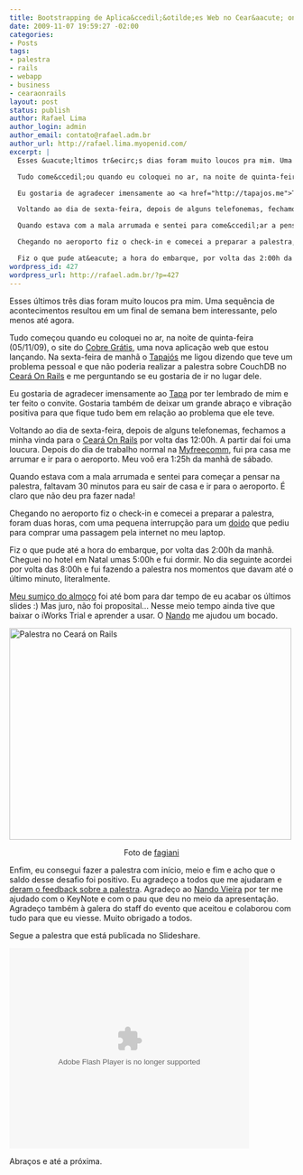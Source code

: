 ```yaml
---
title: Bootstrapping de Aplica&ccedil;&otilde;es Web no Cear&aacute; on Rails 2009
date: 2009-11-07 19:59:27 -02:00
categories:
- Posts
tags:
- palestra
- rails
- webapp
- business
- cearaonrails
layout: post
status: publish
author: Rafael Lima
author_login: admin
author_email: contato@rafael.adm.br
author_url: http://rafael.lima.myopenid.com/
excerpt: |
  Esses &uacute;ltimos tr&ecirc;s dias foram muito loucos pra mim. Uma sequ&ecirc;ncia de acontecimentos resultou em um final de semana bem interessante, pelo menos at&eacute; agora.

  Tudo come&ccedil;ou quando eu coloquei no ar, na noite de quinta-feira (05/11/09), o site do <a href="http://cobregratis.com.br">Cobre Gr&aacute;tis</a>, uma nova aplica&ccedil;&atilde;o web que estou lan&ccedil;ando. Na sexta-feira de manh&atilde; o <a href="http://tapajos.me">Tapaj&oacute;s</a> me ligou dizendo que teve um problema pessoal e que n&atilde;o poderia realizar a palestra sobre CouchDB no <a href="http://cearaonrails.com.br/">Cear&aacute; On Rails</a> e me perguntando se eu gostaria de ir no lugar dele.

  Eu gostaria de agradecer imensamente ao <a href="http://tapajos.me">Tapa</a> por ter lembrado de mim e ter feito o convite. Gostaria tamb&eacute;m de deixar um grande abra&ccedil;o e vibra&ccedil;&atilde;o positiva para que fique tudo bem em rela&ccedil;&atilde;o ao problema que ele teve.

  Voltando ao dia de sexta-feira, depois de alguns telefonemas, fechamos a minha vinda para o <a href="http://cearaonrails.com.br/">Cear&aacute; On Rails</a> por volta das 12:00h. A partir da&iacute; foi uma loucura. Depois do dia de trabalho normal na <a href="http://myfreecomm.com.br">Myfreecomm</a>, fui pra casa me arrumar e ir para o aeroporto. Meu vo&ocirc; era 1:25h da manh&atilde; de s&aacute;bado.

  Quando estava com a mala arrumada e sentei para come&ccedil;ar a pensar na palestra, faltavam 30 minutos para eu sair de casa e ir para o aeroporto. &Eacute; claro que n&atilde;o deu pra fazer nada!

  Chegando no aeroporto fiz o check-in e comecei a preparar a palestra, foram duas horas, com uma pequena interrup&ccedil;&atilde;o para um <a href="https://twitter.com/rafaelp/status/5496678566">doido</a> que pediu para comprar uma passagem pela internet no meu laptop.

  Fiz o que pude at&eacute; a hora do embarque, por volta das 2:00h da manh&atilde;. Cheguei no hotel em Natal umas 5:00h e fui dormir. No dia seguinte acordei por volta das 8:00h e fui fazendo a palestra nos momentos que davam at&eacute; o &uacute;ltimo minuto, literalmente.
wordpress_id: 427
wordpress_url: http://rafael.adm.br/?p=427
---
```


Esses &uacute;ltimos tr&ecirc;s dias foram muito loucos pra mim. Uma sequ&ecirc;ncia de acontecimentos resultou em um final de semana bem interessante, pelo menos at&eacute; agora.

Tudo come&ccedil;ou quando eu coloquei no ar, na noite de quinta-feira (05/11/09), o site do <a href="http://cobregratis.com.br">Cobre Gr&aacute;tis</a>, uma nova aplica&ccedil;&atilde;o web que estou lan&ccedil;ando. Na sexta-feira de manh&atilde; o <a href="http://tapajos.me">Tapaj&oacute;s</a> me ligou dizendo que teve um problema pessoal e que n&atilde;o poderia realizar a palestra sobre CouchDB no <a href="http://cearaonrails.com.br/">Cear&aacute; On Rails</a> e me perguntando se eu gostaria de ir no lugar dele.

Eu gostaria de agradecer imensamente ao <a href="http://tapajos.me">Tapa</a> por ter lembrado de mim e ter feito o convite. Gostaria tamb&eacute;m de deixar um grande abra&ccedil;o e vibra&ccedil;&atilde;o positiva para que fique tudo bem em rela&ccedil;&atilde;o ao problema que ele teve.

Voltando ao dia de sexta-feira, depois de alguns telefonemas, fechamos a minha vinda para o <a href="http://cearaonrails.com.br/">Cear&aacute; On Rails</a> por volta das 12:00h. A partir da&iacute; foi uma loucura. Depois do dia de trabalho normal na <a href="http://myfreecomm.com.br">Myfreecomm</a>, fui pra casa me arrumar e ir para o aeroporto. Meu vo&ocirc; era 1:25h da manh&atilde; de s&aacute;bado.

Quando estava com a mala arrumada e sentei para come&ccedil;ar a pensar na palestra, faltavam 30 minutos para eu sair de casa e ir para o aeroporto. &Eacute; claro que n&atilde;o deu pra fazer nada!

Chegando no aeroporto fiz o check-in e comecei a preparar a palestra, foram duas horas, com uma pequena interrup&ccedil;&atilde;o para um <a href="https://twitter.com/rafaelp/status/5496678566">doido</a> que pediu para comprar uma passagem pela internet no meu laptop.

Fiz o que pude at&eacute; a hora do embarque, por volta das 2:00h da manh&atilde;. Cheguei no hotel em Natal umas 5:00h e fui dormir. No dia seguinte acordei por volta das 8:00h e fui fazendo a palestra nos momentos que davam at&eacute; o &uacute;ltimo minuto, literalmente.

<a id="more"></a><a id="more-427"></a>

<a href="http://twitter.com/fagiani/statuses/5512702471">Meu sumi&ccedil;o do almo&ccedil;o</a> foi at&eacute; bom para dar tempo de eu acabar os &uacute;ltimos slides :) Mas juro, n&atilde;o foi proposital... Nesse meio tempo ainda tive que baixar o iWorks Trial e aprender a usar. O&nbsp;<a href="http://simplesideias.com.br">Nando</a> me ajudou um bocado.

<a style="text-decoration: none;" href="http://rafael.adm.br/wp-content/uploads/2009/11/4083105357_6601df2241.jpg"><img class="aligncenter size-full wp-image-429" title="Palestra no Cear&aacute; on Rails" src="http://rafael.adm.br/wp-content/uploads/2009/11/4083105357_6601df2241.jpg" alt="Palestra no Cear&aacute; on Rails" width="500" height="375" /></a>
<p style="text-align: center;">Foto de <a href="http://www.flickr.com/photos/fagiani/">fagiani</a></p>
Enfim, eu consegui fazer a palestra com in&iacute;cio, meio e fim e acho que o saldo desse desafio foi positivo. Eu agrade&ccedil;o a todos que me ajudaram e <a href="https://twitter.com/#search?q=rafael%20lima%20cearaonrails%20palestra">deram o feedback sobre a palestra</a>. Agrade&ccedil;o ao <a href="http://simplesideias.com.br/">Nando Vieira</a> por ter me ajudado com o KeyNote e com o pau que deu no meio da apresenta&ccedil;&atilde;o. Agrade&ccedil;o tamb&eacute;m &agrave; galera do staff do evento que aceitou e colaborou com tudo para que eu viesse. Muito obrigado a todos.

Segue a palestra que est&aacute; publicada no Slideshare.

<object style="margin: 0px;" classid="clsid:d27cdb6e-ae6d-11cf-96b8-444553540000" width="425" height="355" codebase="http://download.macromedia.com/pub/shockwave/cabs/flash/swflash.cab#version=6,0,40,0"><param name="allowFullScreen" value="true" /><param name="allowScriptAccess" value="always" /><param name="src" value="http://static.slidesharecdn.com/swf/ssplayer2.swf?doc=webappbootstrappdf-091107153458-phpapp01&amp;rel=0&amp;stripped_title=bootstrapping-de-uma-aplicao-web" /><param name="allowfullscreen" value="true" /><embed style="margin: 0px;" type="application/x-shockwave-flash" width="425" height="355" src="http://static.slidesharecdn.com/swf/ssplayer2.swf?doc=webappbootstrappdf-091107153458-phpapp01&amp;rel=0&amp;stripped_title=bootstrapping-de-uma-aplicao-web" allowscriptaccess="always" allowfullscreen="true"></embed></object>

Abra&ccedil;os e at&eacute; a pr&oacute;xima.
